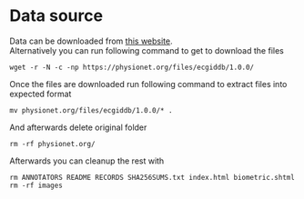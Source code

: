 # Data source

Data can be downloaded from [this website](https://physionet.org/content/ecgiddb/1.0.0/).  
Alternatively you can run following command to get to download the files

``` {bash}
wget -r -N -c -np https://physionet.org/files/ecgiddb/1.0.0/
```

Once the files are downloaded run following command to extract files into expected format
``` {bash}
mv physionet.org/files/ecgiddb/1.0.0/* .
```

And afterwards delete original folder
``` {bash}
rm -rf physionet.org/ 
```

Afterwards you can cleanup the rest with
``` {bash}
rm ANNOTATORS README RECORDS SHA256SUMS.txt index.html biometric.shtml 
rm -rf images
```